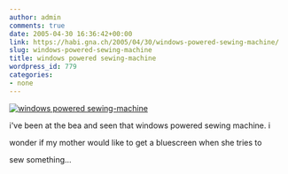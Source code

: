 ```yaml
---
author: admin
comments: true
date: 2005-04-30 16:36:42+00:00
link: https://habi.gna.ch/2005/04/30/windows-powered-sewing-machine/
slug: windows-powered-sewing-machine
title: windows powered sewing-machine
wordpress_id: 779
categories:
- none
---
```


[![windows powered sewing-machine](http://photos10.flickr.com/11622233_556db06e8d_m.jpg)](http://www.flickr.com/photos/habi/11622233/)

i've been at the bea and seen that windows powered sewing machine. i  

wonder if my mother would like to get a bluescreen when she tries to  

sew something...

